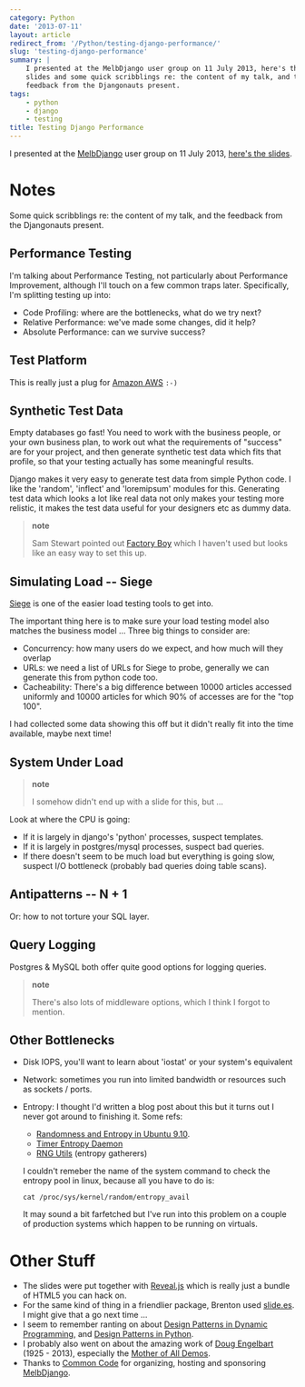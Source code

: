 ```yaml
---
category: Python
date: '2013-07-11'
layout: article
redirect_from: '/Python/testing-django-performance/'
slug: 'testing-django-performance'
summary: |
    I presented at the MelbDjango user group on 11 July 2013, here's the
    slides and some quick scribblings re: the content of my talk, and the
    feedback from the Djangonauts present.
tags:
    - python
    - django
    - testing
title: Testing Django Performance
---
```


I presented at the [MelbDjango](http://melbdjango.com/) user group on 11
July 2013, [here's the slides](../../talk/melbdjango1/).

Notes
=====

Some quick scribblings re: the content of my talk, and the feedback from
the Djangonauts present.

Performance Testing
-------------------

I'm talking about Performance Testing, not particularly about
Performance Improvement, although I'll touch on a few common traps
later. Specifically, I'm splitting testing up into:

-   Code Profiling: where are the bottlenecks, what do we try next?
-   Relative Performance: we've made some changes, did it help?
-   Absolute Performance: can we survive success?

Test Platform
-------------

This is really just a plug for [Amazon AWS](http://aws.amazon.com/)
`:-)`

Synthetic Test Data
-------------------

Empty databases go fast! You need to work with the business people, or
your own business plan, to work out what the requirements of "success"
are for your project, and then generate synthetic test data which fits
that profile, so that your testing actually has some meaningful results.

Django makes it very easy to generate test data from simple Python code.
I like the 'random', 'inflect' and 'loremipsum' modules for this.
Generating test data which looks a lot like real data not only makes
your testing more relistic, it makes the test data useful for your
designers etc as dummy data.

> **note**
>
> Sam Stewart pointed out [Factory
> Boy](https://github.com/rbarrois/factory_boy) which I haven't used but
> looks like an easy way to set this up.

Simulating Load -- Siege
------------------------

[Siege](http://www.joedog.org/siege-home/) is one of the easier load
testing tools to get into.

The important thing here is to make sure your load testing model also
matches the business model ... Three big things to consider are:

-   Concurrency: how many users do we expect, and how much will they
    overlap
-   URLs: we need a list of URLs for Siege to probe, generally we can
    generate this from python code too.
-   Cacheability: There's a big difference between 10000 articles
    accessed uniformly and 10000 articles for which 90% of accesses are
    for the "top 100".

I had collected some data showing this off but it didn't really fit into
the time available, maybe next time!

System Under Load
-----------------

> **note**
>
> I somehow didn't end up with a slide for this, but ...

Look at where the CPU is going:

-   If it is largely in django's 'python' processes, suspect templates.
-   If it is largely in postgres/mysql processes, suspect bad queries.
-   If there doesn't seem to be much load but everything is going slow,
    suspect I/O bottleneck (probably bad queries doing table scans).

Antipatterns -- N + 1
---------------------

Or: how to not torture your SQL layer.

Query Logging
-------------

Postgres & MySQL both offer quite good options for logging queries.

> **note**
>
> There's also lots of middleware options, which I think I forgot to
> mention.

Other Bottlenecks
-----------------

-   Disk IOPS, you'll want to learn about 'iostat' or your system's
    equivalent
-   Network: sometimes you run into limited bandwidth or resources such
    as sockets / ports.
-   Entropy: I thought I'd written a blog post about this but it turns
    out I never got around to finishing it. Some refs:

    -   [Randomness and Entropy in Ubuntu
        9.10](http://bredsaal.dk/improving-randomness-and-entropy-in-ubuntu-9-10).
    -   [Timer Entropy Daemon](http://www.vanheusden.com/te/)
    -   [RNG Utils](http://github.com/infinity0/rngutils)
        (entropy gatherers)

    I couldn't remeber the name of the system command to check the
    entropy pool in linux, because all you have to do is:

        cat /proc/sys/kernel/random/entropy_avail 

    It may sound a bit farfetched but I've run into this problem on a
    couple of production systems which happen to be running on virtuals.

Other Stuff
===========

-   The slides were put together with
    [Reveal.js](http://lab.hakim.se/reveal-js/) which is really just a
    bundle of HTML5 you can hack on.
-   For the same kind of thing in a friendlier package, Brenton used
    [slide.es](http://slid.es/). I might give that a go next time ...
-   I seem to remember ranting on about [Design Patterns in Dynamic
    Programming](http://norvig.com/design-patterns/), and [Design
    Patterns in
    Python](http://www.python.org/workshops/1997-10/proceedings/savikko.html).
-   I probably also went on about the amazing work of [Doug
    Engelbart](http://en.wikipedia.org/wiki/Douglas_Engelbart) (1925 -
    2013), especially the [Mother of All
    Demos](http://archive.org/details/dougengelbartarchives).
-   Thanks to [Common Code](http://commoncode.com.au/) for organizing,
    hosting and sponsoring [MelbDjango](http://melbdjango.com/).
